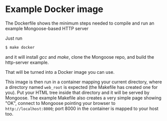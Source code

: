 # Example Docker image

The Dockerfile shows the minimum steps needed to compile and run an example Mongoose-based HTTP server

Just run

```sh
$ make docker
```

and it will install _gcc_ and _make_, clone the Mongoose repo, and build the http-server example.

That will be turned into a Docker image you can use.

This image is then run in a container mapping your current directory, where a directory named `web_root` is expected (the Makefile has created one for you). Put your HTML tree inside that directory and it will be served by Mongoose. The example Makefile also creates a very simple page showing "OK", connect to Mongoose pointing your browser to `http://localhost:8000`; port 8000 in the container is mapped to your host too.

